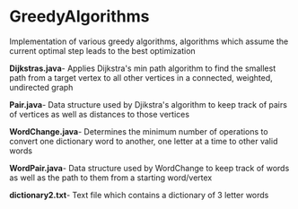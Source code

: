 # GreedyAlgorithms
Implementation of various greedy algorithms, algorithms which assume the current optimal step leads to the best optimization

**Dijkstras.java**- Applies Dijkstra's min path algorithm to find the smallest path from a target vertex to all other vertices in a connected, weighted, undirected graph 

**Pair.java**- Data structure used by Djikstra's algorithm to keep track of pairs of vertices as well as distances to those vertices

**WordChange.java**- Determines the minimum number of operations to convert one dictionary word to another, one letter at a time to other valid words  

**WordPair.java**- Data structure used by WordChange to keep track of words as well as the path to them from a starting word/vertex

**dictionary2.txt**- Text file which contains a dictionary of 3 letter words 
